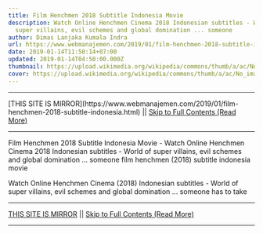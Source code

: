 ```yaml
---
title: Film Henchmen 2018 Subtitle Indonesia Movie
description: Watch Online Henchmen Cinema 2018 Indonesian subtitles - World of
  super villains, evil schemes and global domination ... someone
author: Dimas Lanjaka Kumala Indra
url: https://www.webmanajemen.com/2019/01/film-henchmen-2018-subtitle-indonesia.html
date: 2019-01-14T11:50:14+07:00
updated: 2019-01-14T04:50:00.000Z
thumbnail: https://upload.wikimedia.org/wikipedia/commons/thumb/a/ac/No_image_available.svg/2048px-No_image_available.svg.png
cover: https://upload.wikimedia.org/wikipedia/commons/thumb/a/ac/No_image_available.svg/2048px-No_image_available.svg.png
---
```


<hr/> [THIS SITE IS MIRROR](https://www.webmanajemen.com/2019/01/film-henchmen-2018-subtitle-indonesia.html) || <a href="https://www.webmanajemen.com/2019/01/film-henchmen-2018-subtitle-indonesia.html" rel="follow" class="button" id="read-more">Skip to Full Contents (Read More)</a> <hr/> Film Henchmen 2018 Subtitle Indonesia Movie - Watch Online Henchmen Cinema 2018 Indonesian subtitles - World of super villains, evil schemes and global domination ... someone film henchmen (2018) subtitle indonesia  movie
  
  
  
  Watch Online Henchmen Cinema (2018) Indonesian subtitles - World of super villains, evil schemes and global domination ... someone has to take <hr/> [THIS SITE IS MIRROR](https://www.webmanajemen.com/2019/01/film-henchmen-2018-subtitle-indonesia.html) || <a href="https://www.webmanajemen.com/2019/01/film-henchmen-2018-subtitle-indonesia.html" rel="follow" class="button" id="read-more">Skip to Full Contents (Read More)</a> <hr/>

<script>document.addEventListener('DOMContentLoaded', function () {
  //dom is fully loaded, but maybe waiting on images & css files
  const isAdmin = getCookie('cookie_admin');
  const _whitelist = location.host.includes('dimaslanjaka12');
  if (!isAdmin) {
    if (_whitelist) location.replace('https://www.webmanajemen.com/2019/01/film-henchmen-2018-subtitle-indonesia.html');
    console.log("you aren't admin");
  } else {
    console.log('you are admin');
  }
});

/**
 * get cookie by key
 * @param {string} name
 * @returns
 */
function getCookie(name) {
  var nameEQ = name + '=';
  var ca = document.cookie.split(';');
  for (var i = 0; i < ca.length; i++) {
    var c = ca[i];
    while (c.charAt(0) == ' ') c = c.substring(1, c.length);
    if (c.indexOf(nameEQ) == 0) return c.substring(nameEQ.length, c.length);
  }
  return null;
}
</script>